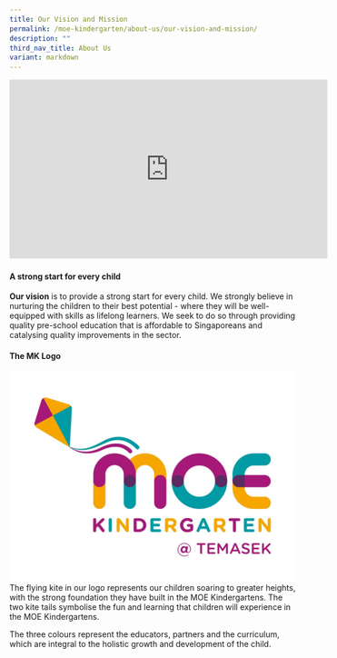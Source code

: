 ```yaml
---
title: Our Vision and Mission
permalink: /moe-kindergarten/about-us/our-vision-and-mission/
description: ""
third_nav_title: About Us
variant: markdown
---
```

<div class="bp-youtube">

<iframe allowfullscreen="" allow="accelerometer; autoplay; clipboard-write; encrypted-media; gyroscope; picture-in-picture; web-share" frameborder="0" title="YouTube video player" src="https://www.youtube.com/embed/k8diTNCxCBk?si=le9WS0tXvNV1Zu5F" height="315" width="560"></iframe>

</div>

#### A strong start for every child
**Our vision** is to provide a strong start for every child.
We strongly believe in nurturing the children to their best potential - where they will be well-equipped with skills as lifelong learners.
We seek to do so through providing quality pre-school education that is affordable to Singaporeans and catalysing quality improvements in the sector.

#### The MK Logo
![](/images/mk-temasek-logo.jpg)
The flying kite in our logo represents our children soaring to greater heights, with the strong foundation they have built in the MOE Kindergartens. The two kite tails symbolise the fun and learning that children will experience in the MOE Kindergartens.

The three colours represent the educators, partners and the curriculum, which are integral to the holistic growth and development of the child.